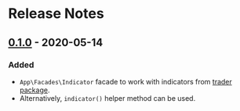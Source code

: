 # Release Notes

## [0.1.0](https://github.com/timirey/x-trader-laravel/releases/tag/0.1.0) - 2020-05-14

### Added

- `App\Facades\Indicator` facade to work with indicators from [trader package](https://pecl.php.net/package/trader).
- Alternatively, `indicator()` helper method can be used.

